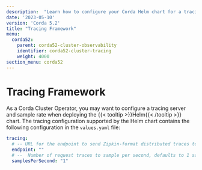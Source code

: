 ```yaml
---
description:  "Learn how to configure your Corda Helm chart for a tracing server and sample rate. "
date: '2023-05-10'
version: 'Corda 5.2'
title: "Tracing Framework"
menu:
  corda52:
    parent: corda52-cluster-observability
    identifier: corda52-cluster-tracing
    weight: 4000
section_menu: corda52
---
```


# Tracing Framework

As a Corda Cluster Operator, you may want to configure a tracing server and sample rate when deploying the {{< tooltip >}}Helm{{< /tooltip >}} chart.
The tracing configuration supported by the Helm chart contains the following configuration in the `values.yaml` file:

```yaml
tracing:
  # -- URL for the endpoint to send Zipkin-format distributed traces to for example http://tempo:9411
  endpoint: ""
  # --  Number of request traces to sample per second, defaults to 1 sample per second. Set to 'unlimited' to record all traces, but in this case the amount of tracing data produced can be quite vast.
  samplesPerSecond: "1"
```
